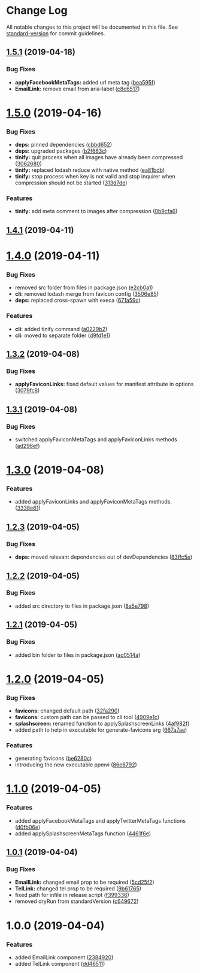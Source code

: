 # Change Log

All notable changes to this project will be documented in this file. See [standard-version](https://github.com/conventional-changelog/standard-version) for commit guidelines.

## [1.5.1](https://github.com/ppmvi/needful-things/compare/v1.5.0...v1.5.1) (2019-04-18)


### Bug Fixes

* **applyFacebookMetaTags:** added url meta tag ([bea595f](https://github.com/ppmvi/needful-things/commit/bea595f))
* **EmailLink:** remove email from aria-label ([c8c6517](https://github.com/ppmvi/needful-things/commit/c8c6517))



# [1.5.0](https://github.com/ppmvi/needful-things/compare/v1.4.1...v1.5.0) (2019-04-16)


### Bug Fixes

* **deps:** pinned dependencies ([cbbd652](https://github.com/ppmvi/needful-things/commit/cbbd652))
* **deps:** upgraded packages ([b2f663c](https://github.com/ppmvi/needful-things/commit/b2f663c))
* **tinify:** quit process when all images have already been compressed ([3062680](https://github.com/ppmvi/needful-things/commit/3062680))
* **tinify:** replaced lodash reduce with native method ([ea81bdb](https://github.com/ppmvi/needful-things/commit/ea81bdb))
* **tinify:** stop process when key is not valid and stop inquirer when compression should not be started ([313d7de](https://github.com/ppmvi/needful-things/commit/313d7de))


### Features

* **tinify:** add meta comment to images after compression ([0b9cfa6](https://github.com/ppmvi/needful-things/commit/0b9cfa6))



## [1.4.1](https://github.com/ppmvi/needful-things/compare/v1.4.0...v1.4.1) (2019-04-11)



# [1.4.0](https://github.com/ppmvi/needful-things/compare/v1.3.2...v1.4.0) (2019-04-11)


### Bug Fixes

* removed src folder from files in package.json ([e2cb0a1](https://github.com/ppmvi/needful-things/commit/e2cb0a1))
* **cli:** removed lodash merge from favicon config ([3506e85](https://github.com/ppmvi/needful-things/commit/3506e85))
* **deps:** replaced cross-spawn with execa ([671a59c](https://github.com/ppmvi/needful-things/commit/671a59c))


### Features

* **cli:** added tinify command ([a0229b2](https://github.com/ppmvi/needful-things/commit/a0229b2))
* **cli:** moved to separate folder ([d9fd1e1](https://github.com/ppmvi/needful-things/commit/d9fd1e1))



## [1.3.2](https://github.com/ppmvi/needful-things/compare/v1.3.1...v1.3.2) (2019-04-08)


### Bug Fixes

* **applyFaviconLinks:** fixed default values for manifest attribute in options ([3079fc8](https://github.com/ppmvi/needful-things/commit/3079fc8))



## [1.3.1](https://github.com/ppmvi/needful-things/compare/v1.3.0...v1.3.1) (2019-04-08)


### Bug Fixes

* switched applyFaviconMetaTags and applyFaviconLinks methods ([ad296ef](https://github.com/ppmvi/needful-things/commit/ad296ef))



# [1.3.0](http://gitlab.ppm-vi.de/nodejs/needful-things/compare/v1.2.3...v1.3.0) (2019-04-08)


### Features

* added applyFaviconLinks and applyFaviconMetaTags methods. ([3338e61](http://gitlab.ppm-vi.de/nodejs/needful-things/commit/3338e61))



## [1.2.3](http://gitlab.ppm-vi.de/nodejs/needful-things/compare/v1.2.2...v1.2.3) (2019-04-05)


### Bug Fixes

* **deps:** moved relevant dependencies out of devDependencies ([83ffc5e](http://gitlab.ppm-vi.de/nodejs/needful-things/commit/83ffc5e))



## [1.2.2](http://gitlab.ppm-vi.de/nodejs/needful-things/compare/v1.2.1...v1.2.2) (2019-04-05)


### Bug Fixes

* added src directory to files in package.json ([8a5e798](http://gitlab.ppm-vi.de/nodejs/needful-things/commit/8a5e798))



## [1.2.1](http://gitlab.ppm-vi.de/nodejs/needful-things/compare/v1.2.0...v1.2.1) (2019-04-05)


### Bug Fixes

* added bin folder to files in package.json ([ac0514a](http://gitlab.ppm-vi.de/nodejs/needful-things/commit/ac0514a))



# [1.2.0](http://gitlab.ppm-vi.de/nodejs/needful-things/compare/v1.1.0...v1.2.0) (2019-04-05)


### Bug Fixes

* **favicons:** changed default path ([32fa290](http://gitlab.ppm-vi.de/nodejs/needful-things/commit/32fa290))
* **favicons:** custom path can be passed to cli tool ([4909e1c](http://gitlab.ppm-vi.de/nodejs/needful-things/commit/4909e1c))
* **splashscreen:** renamed function to applySplashscreenLinks ([4af982f](http://gitlab.ppm-vi.de/nodejs/needful-things/commit/4af982f))
* added path to help in executable for generate-favicons arg ([667a7ae](http://gitlab.ppm-vi.de/nodejs/needful-things/commit/667a7ae))


### Features

* generating favicons ([be6280c](http://gitlab.ppm-vi.de/nodejs/needful-things/commit/be6280c))
* introducing the new executable ppmvi ([86e6792](http://gitlab.ppm-vi.de/nodejs/needful-things/commit/86e6792))



# [1.1.0](http://gitlab.ppm-vi.de/nodejs/needful-things/compare/v1.0.1...v1.1.0) (2019-04-05)


### Features

* added applyFacebookMetaTags and applyTwitterMetaTags functions ([d0fb06e](http://gitlab.ppm-vi.de/nodejs/needful-things/commit/d0fb06e))
* added applySplashscreenMetaTags function ([4461f6e](http://gitlab.ppm-vi.de/nodejs/needful-things/commit/4461f6e))



## [1.0.1](http://gitlab.ppm-vi.de/nodejs/needful-things/compare/v1.0.0...v1.0.1) (2019-04-04)


### Bug Fixes

* **EmailLink:** changed email prop to be required ([5cd25f2](http://gitlab.ppm-vi.de/nodejs/needful-things/commit/5cd25f2))
* **TelLink:** changed tel prop to be required ([9b61765](http://gitlab.ppm-vi.de/nodejs/needful-things/commit/9b61765))
* fixed path for infile in release script ([f399336](http://gitlab.ppm-vi.de/nodejs/needful-things/commit/f399336))
* removed dryRun from standardVersion ([c649672](http://gitlab.ppm-vi.de/nodejs/needful-things/commit/c649672))



# 1.0.0 (2019-04-04)


### Features

* added EmailLink component ([2384920](http://gitlab.ppm-vi.de/nodejs/needful-things/commit/2384920))
* added TelLink component ([dd46511](http://gitlab.ppm-vi.de/nodejs/needful-things/commit/dd46511))
